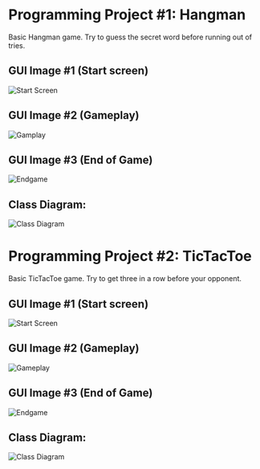 # Programming Project #1: Hangman
Basic Hangman game. Try to guess the secret word before running out of tries.

## GUI Image #1 (Start screen)
![Start Screen](https://github.com/RylekStaker/ProgrammingProjects/blob/main/images/StartScreen.JPG?raw=true)

## GUI Image #2 (Gameplay)
![Gamplay](https://github.com/RylekStaker/ProgrammingProjects/blob/main/images/Gameplay.JPG?raw=true)

## GUI Image #3 (End of Game)
![Endgame](https://github.com/RylekStaker/ProgrammingProjects/blob/main/images/EndGame.JPG?raw=true)

## Class Diagram:
![Class Diagram](https://github.com/RylekStaker/ProgrammingProjects/blob/main/images/HangmanClassDiagram.png?raw=true)

# Programming Project #2: TicTacToe
Basic TicTacToe game. Try to get three in a row before your opponent.

## GUI Image #1 (Start screen)
![Start Screen](https://github.com/RylekStaker/ProgrammingProjects/blob/main/images/StartScreenTicTacToe.JPG?raw=true)

## GUI Image #2 (Gameplay)
![Gameplay](https://github.com/RylekStaker/ProgrammingProjects/blob/main/images/GameplayTicTacToe.JPG?raw=true)

## GUI Image #3 (End of Game)
![Endgame](https://github.com/RylekStaker/ProgrammingProjects/blob/main/images/EndgameTicTacToe.JPG?raw=true)

## Class Diagram:
![Class Diagram](https://github.com/RylekStaker/ProgrammingProjects/blob/main/images/TicTacToeClassDiagram.png?raw=true)
